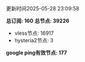 更新时间2025-05-28 23:09:58

**总订阅: 160**
**总节点: 39226**
- vless节点: 16917
- hysteria2节点: 3

**google ping有效节点: 177**
